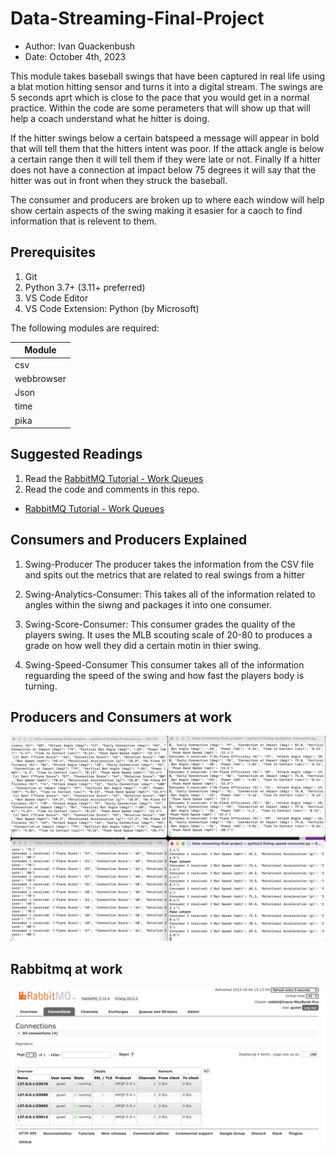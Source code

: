 # Data-Streaming-Final-Project
- Author: Ivan Quackenbush
- Date: October 4th, 2023

This module takes baseball swings that have been captured in real life using a blat motion hitting sensor and turns it into a digital stream. The swings are 5 seconds aprt which is close to the pace that you would get in a normal practice. Within the code are some perameters that will show up that will help a coach understand what he hitter is doing. 

If the hitter swings below a certain batspeed a message will appear in bold that will tell them that the hitters intent was poor. If the attack angle is below a certain range then it will tell them if they were late or not. Finally If a hitter does not have a connection at impact below 75 degrees it will say that the hitter was out in front when they struck the baseball.

The consumer and producers are broken up to where each window will help show certain aspects of the swing making it esasier for a caoch to find information that is relevent to them. 

## Prerequisites

1. Git
1. Python 3.7+ (3.11+ preferred)
1. VS Code Editor
1. VS Code Extension: Python (by Microsoft)

The following modules are required: 


| Module          |
|-----------------|
| csv             |
| webbrowser      |
| Json            |
| time            |
| pika            |


## Suggested Readings

1. Read the [RabbitMQ Tutorial - Work Queues](https://www.rabbitmq.com/tutorials/tutorial-two-python.html)
1. Read the code and comments in this repo.


- [RabbitMQ Tutorial - Work Queues](https://www.rabbitmq.com/tutorials/tutorial-two-python.html)

## Consumers and Producers Explained 

1. Swing-Producer
The producer takes the information from the CSV file and spits out the metrics that are related to real swings from a hitter

2. Swing-Analytics-Consumer:
This takes all of the information related to angles within the siwng and packages it into one consumer.

3. Swing-Score-Consumer:
This consumer grades the quality of the players swing. It uses the MLB scouting scale of 20-80 to produces a grade on how well they did a certain motin in thier swing.

4. Swing-Speed-Consumer
This consumer takes all of the information reguarding the speed of the swing and how fast the players body is turning. 

## Producers and Consumers at work
![Alt text](<Working Terminal.png>)

## Rabbitmq at work
![Alt text](<RabbitMq SS.png>)